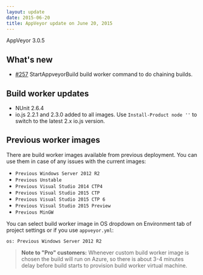 ```yaml
---
layout: update
date: 2015-06-20
title: AppVeyor update on June 20, 2015
---
```


AppVeyor 3.0.5

## What's new

* [#257](https://github.com/appveyor/ci/issues/301) StartAppveyorBuild build worker command to do chaining builds.


## Build worker updates

* NUnit 2.6.4
* io.js 2.2.1 and 2.3.0 added to all images. Use `Install-Product node ''` to switch to the latest 2.x io.js version.


## Previous worker images

There are build worker images available from previous deployment. You can use them in case of any issues with the current images:

- `Previous Windows Server 2012 R2`
- `Previous Unstable`
- `Previous Visual Studio 2014 CTP4`
- `Previous Visual Studio 2015 CTP`
- `Previous Visual Studio 2015 CTP 6`
- `Previous Visual Studio 2015 Preview`
- `Previous MinGW`

You can select build worker image in OS dropdown on Environment tab of project settings or if you use `appveyor.yml`:

    os: Previous Windows Server 2012 R2

> **Note to "Pro" customers:** Whenever custom build worker image is chosen the build will run on Azure, so there is about 3-4 minutes delay before build starts to provision build worker virtual machine.